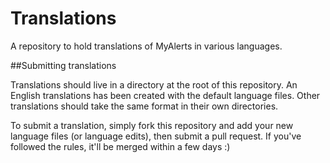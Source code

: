 Translations
============

A repository to hold translations of MyAlerts in various languages.

##Submitting translations

Translations should live in a directory at the root of this repository. An English translations has been created with the default language files. Other translations should take the same format in their own directories.

To submit a translation, simply fork this repository and add your new language files (or language edits), then submit a pull request. If you've followed the rules, it'll be merged within a few days :)
